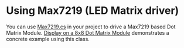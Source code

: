 # Using Max7219 (LED Matrix driver)

 You can use [Max7219.cs](Max7219.cs) in your project to drive a Max7219 based Dot Matrix Module. [Display on a 8x8 Dot Matrix Module](samples/README.md) demonstrates a concrete example using this class.